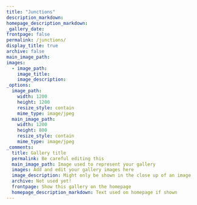 ```yaml
---
title: "Junctions"
description_markdown: 
homepage_description_markdown: 
_gallery_date:
frontpage: false
permalink: /junctions/
display_title: true
archive: false
main_image_path: 
images:
  - image_path: 
    image_title: 
    image_description: 
_options:
  image_path:
    width: 1200
    height: 1200
    resize_style: contain
    mime_type: image/jpeg
  main_image_path:
    width: 1200
    height: 800
    resize_style: contain
    mime_type: image/jpeg
_comments:
  title: Gallery title
  permalink: Be careful editing this
  main_image_path: Image used to represent your gallery
  images: Add and edit your gallery images here
  image_description: Might only be shown in the close up of an image
  archive: Not used yet!
  frontpage: Show this gallery on the homepage
  homepage_description_markdown: Text used on homepage if shown
---
```

